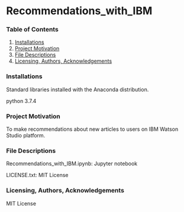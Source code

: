 # Recommendations_with_IBM

### Table of Contents
1. [Installations](#installations)
2. [Project Motivation](#project_motivation)
3. [File Descriptions](#file_descriptions)
4. [Licensing, Authors, Acknowledgements](#licensing)

### Installations<a name="installations"></a>
Standard libraries installed with the Anaconda distribution.

python 3.7.4

### Project Motivation<a name="project_motivation"></a>
To make recommendations about new articles to users on IBM Watson Studio platform. 


### File Descriptions<a name="file_descriptions"></a>

Recommendations_with_IBM.ipynb: Jupyter notebook

LICENSE.txt: MIT License



### Licensing, Authors, Acknowledgements<a name="licensing"></a>

MIT License


